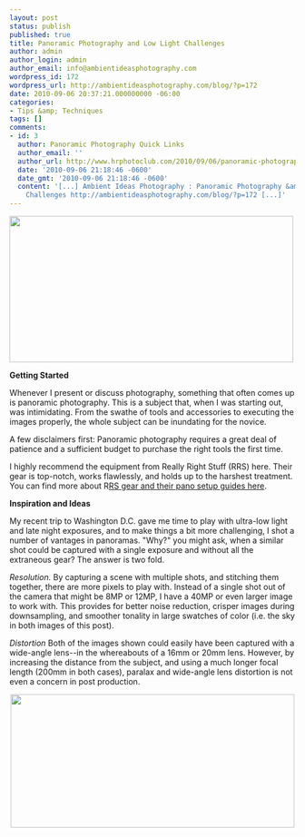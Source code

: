 ```yaml
---
layout: post
status: publish
published: true
title: Panoramic Photography and Low Light Challenges
author: admin
author_login: admin
author_email: info@ambientideasphotography.com
wordpress_id: 172
wordpress_url: http://ambientideasphotography.com/blog/?p=172
date: 2010-09-06 20:37:21.000000000 -06:00
categories:
- Tips &amp; Techniques
tags: []
comments:
- id: 3
  author: Panoramic Photography Quick Links
  author_email: ''
  author_url: http://www.hrphotoclub.com/2010/09/06/panoramic-photography-quick-links/
  date: '2010-09-06 21:18:46 -0600'
  date_gmt: '2010-09-06 21:18:46 -0600'
  content: '[...] Ambient Ideas Photography : Panoramic Photography &amp; Low Light
    Challenges http://ambientideasphotography.com/blog/?p=172 [...]'
---
```

<img class="aligncenter size-full wp-image-174" title="Washington Monument at Night with US Capitol" src="http://ambientideasphotography.com/blog/wp-content/uploads/2010/09/WashingtonMonument.jpg" alt="" width="500" height="258" />

<strong>Getting Started</strong>

Whenever I present or discuss photography, something that often comes up is panoramic photography. This is a subject that, when I was starting out, was intimidating. From the swathe of tools and accessories to executing the images properly, the whole subject can be inundating for the novice.

A few disclaimers first: Panoramic photography requires a great deal of patience and a sufficient budget to purchase the right tools the first time.

I highly recommend the equipment from Really Right Stuff (RRS) here. Their gear is top-notch, works flawlessly, and holds up to the harshest treatment. You can find more about R<a href="http://reallyrightstuff.com/pano/04.html" target="_blank">RS gear and their pano setup guides here</a>.

<strong>Inspiration and Ideas</strong>

My recent trip to Washington D.C. gave me time to play with ultra-low light and late night exposures, and to make things a bit more challenging, I shot a number of vantages in panoramas. "Why?" you might ask, when a similar shot could be captured with a single exposure and without all the extraneous gear? The answer is two fold.

<em>Resolution.</em>
By capturing a scene with multiple shots, and stitching them together, there are more pixels to play with. Instead of a single shot out of the camera that might be 8MP or 12MP, I have a 40MP or even larger image to work with. This provides for better noise reduction, crisper images during downsampling, and smoother tonality in large swatches of color (i.e. the sky in both images of this post).

<em>Distortion
<span style="font-style: normal;"> Both of the images shown could easily have been captured with a wide-angle lens--in the whereabouts of a 16mm or 20mm lens. However, by increasing the distance from the subject, and using a much longer focal length (200mm in both cases), paralax and wide-angle lens distortion is not even a concern in post production.</span></em>
<p style="text-align: center;"><img class="aligncenter" title="Capitol" src="http://ambientideasphotography.com/blog/wp-content/uploads/2010/09/Capitol.jpg" alt="" width="500" height="235" /></p>
<a href="http://ambientideasphotography.com/blog/wp-content/uploads/2010/09/WashingtonMonument.jpg"></a>
<div><span style="color: #0000ee; -webkit-text-decorations-in-effect: underline;">
</span></div>
